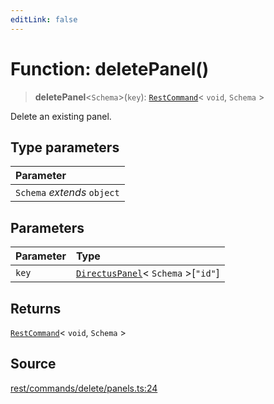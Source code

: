 ```yaml
---
editLink: false
---
```


# Function: deletePanel()

> **deletePanel**\<`Schema`\>(`key`): [`RestCommand`](../interfaces/interface.RestCommand.md)\< `void`, `Schema` \>

Delete an existing panel.

## Type parameters

| Parameter                   |
| :-------------------------- |
| `Schema` _extends_ `object` |

## Parameters

| Parameter | Type                                                                                           |
| :-------- | :--------------------------------------------------------------------------------------------- |
| `key`     | [`DirectusPanel`](../../schema/type-aliases/type-alias.DirectusPanel.md)\< `Schema` \>[`"id"`] |

## Returns

[`RestCommand`](../interfaces/interface.RestCommand.md)\< `void`, `Schema` \>

## Source

[rest/commands/delete/panels.ts:24](https://github.com/directus/directus/blob/7789a6c53/sdk/src/rest/commands/delete/panels.ts#L24)
